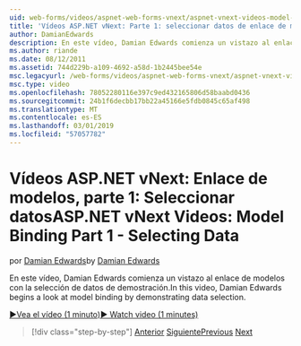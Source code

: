 ```yaml
---
uid: web-forms/videos/aspnet-web-forms-vnext/aspnet-vnext-videos-model-binding-part-1-selecting-data
title: 'Vídeos ASP.NET vNext: Parte 1: seleccionar datos de enlace de modelos | Microsoft Docs'
author: DamianEdwards
description: En este vídeo, Damian Edwards comienza un vistazo al enlace de modelos con la selección de datos de demostración.
ms.author: riande
ms.date: 08/12/2011
ms.assetid: 744d229b-a109-4692-a58d-1b2445bee54e
msc.legacyurl: /web-forms/videos/aspnet-web-forms-vnext/aspnet-vnext-videos-model-binding-part-1-selecting-data
msc.type: video
ms.openlocfilehash: 78052280116e397c9ed432165806d58baabd0436
ms.sourcegitcommit: 24b1f6decbb17bb22a45166e5fdb0845c65af498
ms.translationtype: MT
ms.contentlocale: es-ES
ms.lasthandoff: 03/01/2019
ms.locfileid: "57057782"
---
```

<a name="aspnet-vnext-videos-model-binding-part-1---selecting-data"></a><span data-ttu-id="61e81-103">Vídeos ASP.NET vNext: Enlace de modelos, parte 1: Seleccionar datos</span><span class="sxs-lookup"><span data-stu-id="61e81-103">ASP.NET vNext Videos: Model Binding Part 1 - Selecting Data</span></span>
====================
<span data-ttu-id="61e81-104">por [Damian Edwards](https://github.com/DamianEdwards)</span><span class="sxs-lookup"><span data-stu-id="61e81-104">by [Damian Edwards](https://github.com/DamianEdwards)</span></span>

<span data-ttu-id="61e81-105">En este vídeo, Damian Edwards comienza un vistazo al enlace de modelos con la selección de datos de demostración.</span><span class="sxs-lookup"><span data-stu-id="61e81-105">In this video, Damian Edwards begins a look at model binding by demonstrating data selection.</span></span>

[<span data-ttu-id="61e81-106">&#9654;Vea el vídeo (1 minuto)</span><span class="sxs-lookup"><span data-stu-id="61e81-106">&#9654; Watch video (1 minutes)</span></span>](https://channel9.msdn.com/Blogs/ASP-NET-Site-Videos/aspnet-vnext-videos-model-binding-part-1-selecting-data)

> [!div class="step-by-step"]
> <span data-ttu-id="61e81-107">[Anterior](aspnet-vnext-videos-strongly-typed-data-controls.md)
> [Siguiente](aspnet-vnext-videos-model-binding-part-2-filtering.md)</span><span class="sxs-lookup"><span data-stu-id="61e81-107">[Previous](aspnet-vnext-videos-strongly-typed-data-controls.md)
[Next](aspnet-vnext-videos-model-binding-part-2-filtering.md)</span></span>
